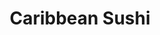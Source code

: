 ---
layout: place
title: "Caribbean Sushi"
permalink: /oklahoma/broken-arrow/caribbean-sushi.html
stateAbbr: OK
stateName: Oklahoma
cityName: Broken Arrow
place_id: ChIJX8C7wECJtocRvVoLsDNOwY4
photos:
  - name: >-
      places/ChIJX8C7wECJtocRvVoLsDNOwY4/photos/AeeoHcKyncKzPidIzF7-dvsOtNcLrTKn7QhEdZS23tEBvOfTBT1WNz8xL2CNVA6OYZalAax9ojfNXr2fMhWj81pwD9c8S5uG8aviKbqW77cmA3iDw4CAFjbwpTBB1PvKHK2JcdVkNFsTJ2vGG23pk_7fyzuN6oixMwh1wzzSxUighE-0lwHI7mw8Qns0JM13OCbROilG91qXO89EEGWTOtm_vvsodDNVm6rLD9Zi5eYhTm0-NQbTLo9GFctFj8yj3lyNuyofC5y6MnhlLv2iCBKQgqFIQObNAP0p8SBKCDtIAPEiJhkowtH142bfBGxuKWAodNfb-GrBowX6ihahuytZh-Eig2PeBpPIN8weXkWgstz5fIcMBUYfDou8JnF_-pPXCEv_LASowi6ud-8iAGMt1Bbsy6xdwD9L2dXyDgtEWBKUkw
    widthPx: 3840
    heightPx: 2160
    authorAttributions:
      - displayName: Michael Carter
        uri: https://maps.google.com/maps/contrib/115619812377581546687
        photoUri: >-
          https://lh3.googleusercontent.com/a-/ALV-UjWdchqwKkXKv6eUlLcP0FwDZdQCmf-vgxCVGoyM1GdTWipTIODFdQ=s100-p-k-no-mo
    flagContentUri: >-
      https://www.google.com/local/imagery/report/?cb_client=maps_api_places.places_api&image_key=!1e10!2sCIHM0ogKEICAgIDGuPT_TA&hl=en-US
    googleMapsUri: >-
      https://www.google.com/maps/place//data=!3m4!1e2!3m2!1sCIHM0ogKEICAgIDGuPT_TA!2e10!4m2!3m1!1s0x87b68940c0bbc05f:0x8ec14e33b00b5abd
  - name: >-
      places/ChIJX8C7wECJtocRvVoLsDNOwY4/photos/AeeoHcITaWgug0YRvV7mnSYLnuhB3pv1nLGFWiCdIhavYOCtRob-3ZLg6f5cDGIUlDJC2wALYvIVKgDXuSNF7QOrSMLC90O_4OTisgYAHR1Fj3FDrTOinD4atXhqmk2iKubPjSlXdQ87COi0WAnN41K9J4yiipO3iSzagYw-PwpwZLNDlo3BAmgl1r6Kd2NqAirV1efb5BlrGxkis44apcdjVobkyVrlqkxrUU6ycwySnWfHR6Jy6yX7tS_9TXy7ngJeoaFfYKR4VpS7NHmY3V-6d3wyyq2C5ihe6SeLRv_FHjMwnA
    widthPx: 3503
    heightPx: 2215
    authorAttributions:
      - displayName: Caribbean Sushi
        uri: https://maps.google.com/maps/contrib/112967378132761323451
        photoUri: >-
          https://lh3.googleusercontent.com/a-/ALV-UjU_v6bInq42kt_A93UILOl12ohudzCiw9a0tiSPDoV84c4fAoTG=s100-p-k-no-mo
    flagContentUri: >-
      https://www.google.com/local/imagery/report/?cb_client=maps_api_places.places_api&image_key=!1e10!2sAF1QipNJMQ_IvMXCn1vxz2oLpuTrzCZzVDhwUXdloZM0&hl=en-US
    googleMapsUri: >-
      https://www.google.com/maps/place//data=!3m4!1e2!3m2!1sAF1QipNJMQ_IvMXCn1vxz2oLpuTrzCZzVDhwUXdloZM0!2e10!4m2!3m1!1s0x87b68940c0bbc05f:0x8ec14e33b00b5abd
  - name: >-
      places/ChIJX8C7wECJtocRvVoLsDNOwY4/photos/AeeoHcJ31P1qqppJyvZyuzqlo5GuMZ8bI6VvKtHhnXwjbTv9zc0EM_mB7YmPBtaEKx_P-v9IdyAtuQWX-oH9wGz5oqmloQ-p6plpuosqwqXSJm35XGq5vEInBVuw5Yfncamt9CRlgn8NMENmMjdmihDcT16Wmjsobwlo-gjlN0xcQioXoLDeLE29x1eW5FNVhM7a7Hw28trV42URo8IoZ0ANG8unndH8COPs6FAJeAUnTjdwfmdWWi0q2Xgc7bQ7NG2CI77brlkz3iK9m5zusv3_jegFMbRQSlqALfbZvAU-NkGIMyPuv_i8SosYiWkDietACQYVc_atYujUY6dqWh-5HRQrA-eGCkvx0g294mEXAchk0S4fjsCxw-nOXJl8RVgjh8dhLOX0BtrbtHMKsyFAs_oXTaWbk6BALeWQ6uCZVMhham8z
    widthPx: 4320
    heightPx: 3112
    authorAttributions:
      - displayName: Alexis Sabino
        uri: https://maps.google.com/maps/contrib/107524795517587438518
        photoUri: >-
          https://lh3.googleusercontent.com/a-/ALV-UjXcQSFsZsZ0e4bO2UvCA_wIQB9IZx6bX1mW0BMhdKHGizUBdWnx=s100-p-k-no-mo
    flagContentUri: >-
      https://www.google.com/local/imagery/report/?cb_client=maps_api_places.places_api&image_key=!1e10!2sCIHM0ogKEICAgMCwz762jwE&hl=en-US
    googleMapsUri: >-
      https://www.google.com/maps/place//data=!3m4!1e2!3m2!1sCIHM0ogKEICAgMCwz762jwE!2e10!4m2!3m1!1s0x87b68940c0bbc05f:0x8ec14e33b00b5abd
  - name: >-
      places/ChIJX8C7wECJtocRvVoLsDNOwY4/photos/AeeoHcLM-c3z0cFVodsj57qD7J-WW0_WxVtzBh3LPA9iYHmClm8__8VjMVeM2u8RFICo102aR9KYx60j3nTdi49UeRSGH2aqcT7ZQway4JfM_j8pNjDEFUKe31KDt6HQrLe5TeCLjNkytYYI8Qf-dOactyTnav-afR3P3ouP66ANMMG0nbxNOBP-0L1Vlde8E-t4hoGzxvH5SMu0-iUu6zZ3FdzTHA6hAq4tgLSSDNr-dD-UTIfKStXATMbDqaFBI0m5SaybFW68HyegHr5WuoR4rRPp5EN8ZGJQdLaBoRk2k86pBaSp3m2AmzEJIbN-Ks3iUrEiGmZ_y3shCYvkxcnxUjm-zaqa3vD6ZMdi9XDR75sArVCmRxhCYgnqevUdiqWL3nMTfl7swmng1LunINsh6heXbffR8BogXrSEYNnHIGcmRw
    widthPx: 1080
    heightPx: 1361
    authorAttributions:
      - displayName: Alexis Sabino
        uri: https://maps.google.com/maps/contrib/107524795517587438518
        photoUri: >-
          https://lh3.googleusercontent.com/a-/ALV-UjXcQSFsZsZ0e4bO2UvCA_wIQB9IZx6bX1mW0BMhdKHGizUBdWnx=s100-p-k-no-mo
    flagContentUri: >-
      https://www.google.com/local/imagery/report/?cb_client=maps_api_places.places_api&image_key=!1e10!2sCIHM0ogKEICAgMCwz762Lw&hl=en-US
    googleMapsUri: >-
      https://www.google.com/maps/place//data=!3m4!1e2!3m2!1sCIHM0ogKEICAgMCwz762Lw!2e10!4m2!3m1!1s0x87b68940c0bbc05f:0x8ec14e33b00b5abd
  - name: >-
      places/ChIJX8C7wECJtocRvVoLsDNOwY4/photos/AeeoHcL1wwi6a4vn2cUZV5BEdri3em4iwjhSbS2VKWJIpzseh0WAg3XYyBIaE8u6a0yS9XQRNLxqcT_q0pgwf76UejE-ikCvVG4lBxmabYemX0v6Em3PGz7xE7q0j__Hw-9D009jP0bN5o8Yzc8Xl3F2XAivCU190VI_xslArlCH3bGqimH1xL9VgCEE8wn02uMEPrvkm0A2NUb3IBPR7mJXaYKGP24gMMdRmfpGT5ajFR2lCcmDfQBghhdJQdRePZJ6EhxMYzjjKi1rK38Rx2LWHIn7Dtv4ptLwt_lty4YKJE3lahYqlc7WXqsSURDhKNqsEqmNAQy1_5Ss62pWDbzTzexFAZdGp2FuYt4qyFWW_qRHLCJkhV3QySS1fSKHhaetFZUzrxQfm30n9mQNBCbMPLMmS8Od-0CtSxkEiwWYBPyyaGfe
    widthPx: 4320
    heightPx: 3096
    authorAttributions:
      - displayName: Alexis Sabino
        uri: https://maps.google.com/maps/contrib/107524795517587438518
        photoUri: >-
          https://lh3.googleusercontent.com/a-/ALV-UjXcQSFsZsZ0e4bO2UvCA_wIQB9IZx6bX1mW0BMhdKHGizUBdWnx=s100-p-k-no-mo
    flagContentUri: >-
      https://www.google.com/local/imagery/report/?cb_client=maps_api_places.places_api&image_key=!1e10!2sCIHM0ogKEICAgMCwz762twE&hl=en-US
    googleMapsUri: >-
      https://www.google.com/maps/place//data=!3m4!1e2!3m2!1sCIHM0ogKEICAgMCwz762twE!2e10!4m2!3m1!1s0x87b68940c0bbc05f:0x8ec14e33b00b5abd
  - name: >-
      places/ChIJX8C7wECJtocRvVoLsDNOwY4/photos/AeeoHcKle6JjXG-YhSuu4cMHENSkZtT-LPIUW0P8O_zllXsXB0LF1K2XBNySaeuVxY3AhRAfi4lCIrIQq-OBstp7vUkbiOk3Q-Hv4R9jARwnXzeNP9gbI_MXlmC9X4jbP0EFHwu2aysuPQvDjVcd3TrBqABVM5UertJoqNd3Fm0rF85Vz8LezGVzBBwEcxSxOaLKj2yyVjFI8srsMjN6oOnUcb_SZLfTnI_aFasBDW_DkwTiyVv5bSKxe0pdPKaQYvsgBFiumIBWustwQIb2OhfIGz1wVhF4TiYgTZMAKDLxtSq_Xe1SKWTYrX_zRUrwYgn3q4gB6OV7mr_0mcqnnDn8LIcCdocyT1HP1zEE5OqwtPaL4hbF7cv66ekFG8yCbCbL2D90oKlq4gxTmbLxC-ebgMhLAGaJJd5NQ7_abVnm6Kw
    widthPx: 1080
    heightPx: 1397
    authorAttributions:
      - displayName: Alexis Sabino
        uri: https://maps.google.com/maps/contrib/107524795517587438518
        photoUri: >-
          https://lh3.googleusercontent.com/a-/ALV-UjXcQSFsZsZ0e4bO2UvCA_wIQB9IZx6bX1mW0BMhdKHGizUBdWnx=s100-p-k-no-mo
    flagContentUri: >-
      https://www.google.com/local/imagery/report/?cb_client=maps_api_places.places_api&image_key=!1e10!2sCIHM0ogKEICAgMCwz762Tw&hl=en-US
    googleMapsUri: >-
      https://www.google.com/maps/place//data=!3m4!1e2!3m2!1sCIHM0ogKEICAgMCwz762Tw!2e10!4m2!3m1!1s0x87b68940c0bbc05f:0x8ec14e33b00b5abd
  - name: >-
      places/ChIJX8C7wECJtocRvVoLsDNOwY4/photos/AeeoHcJe7n3yOYwBZkeQ4GkmNj2el-vVDN9BXYyZZzTi1sVmxIgXet-yiTxUtIW67JnNl7TvBpLwvo-3ACJsAzaV2iRXOnVjuWgxfI7rayh4FKxR3yoA4_Bu0ZSvfnL5lR436kaF0fc35bGezq74WYhyBnj0w-84JGf2LbJADbS63ydLOFF8Ov-etOUFs_kznksFtPZq39DYA0eIeiWYKAceV1PBAaSIK-vWSrxgwqihFuSpMHOcA1bv46t1sd1RHD69OiqQpuujED7za3oUHMEKlTcfASx6oz5XeU_ze4zqSNweJNt7uiyqOXuXjAbakrRki53dwsuJw-bImaKS0jEUWLOyn4EWt-WUNU3odOGuj6niydEfAghSiC83SG6Mftt5WCI0fUrwbB0_UFS2f8o8tuvBd-WG3Nr0GGBztrmJY8FWOQ
    widthPx: 4032
    heightPx: 3024
    authorAttributions:
      - displayName: Martha Addison
        uri: https://maps.google.com/maps/contrib/117283434145766202002
        photoUri: >-
          https://lh3.googleusercontent.com/a-/ALV-UjULWOFHovxxFwRIvY80wJxt6aWlhSajqbKQuQiKLsoslk0fVbyIVg=s100-p-k-no-mo
    flagContentUri: >-
      https://www.google.com/local/imagery/report/?cb_client=maps_api_places.places_api&image_key=!1e10!2sCIHM0ogKEICAgICr86jlDQ&hl=en-US
    googleMapsUri: >-
      https://www.google.com/maps/place//data=!3m4!1e2!3m2!1sCIHM0ogKEICAgICr86jlDQ!2e10!4m2!3m1!1s0x87b68940c0bbc05f:0x8ec14e33b00b5abd
  - name: >-
      places/ChIJX8C7wECJtocRvVoLsDNOwY4/photos/AeeoHcLzA4jhNE4OvsPnGFhKBUyytjkZ3QfuTFZQsXWLfvmgZtxuaveOGdgjZHE0rHeg9MIQSxmYFRssDlpzSW4O9CsTxBId1oCZgtqMELL7uxZbSsUshrXUGKuqQT7n9kjf3t9RQGATI02jUnAgDSKPvkTO-Csf4mTXRvPd5w9W0dKEZvCrWhaQasy8XlXv1aknfhW4xPnjEdUbb-Yi-9FiGVwY9DqvOCPy7q-YRu8uNbItkQ9adBSx587EP46_2-RUxp6k6hxjTesEsGvBEXe7EFgBLEJfYoAi8y0kGE6Pg9bwtJ_DcLxTN16icgx7i5VDgSJSz4VFHDoBIikw037x5a3mcaXXGi3ikMr2b-bFbsim0-yZWSbKLRLPNvG3WcHqpziGtm9Arl3UYr7UCAwSBRRw0aKWav03TVnYop3wZq0
    widthPx: 1080
    heightPx: 1269
    authorAttributions:
      - displayName: Alexis Sabino
        uri: https://maps.google.com/maps/contrib/107524795517587438518
        photoUri: >-
          https://lh3.googleusercontent.com/a-/ALV-UjXcQSFsZsZ0e4bO2UvCA_wIQB9IZx6bX1mW0BMhdKHGizUBdWnx=s100-p-k-no-mo
    flagContentUri: >-
      https://www.google.com/local/imagery/report/?cb_client=maps_api_places.places_api&image_key=!1e10!2sCIHM0ogKEICAgMCwz762dw&hl=en-US
    googleMapsUri: >-
      https://www.google.com/maps/place//data=!3m4!1e2!3m2!1sCIHM0ogKEICAgMCwz762dw!2e10!4m2!3m1!1s0x87b68940c0bbc05f:0x8ec14e33b00b5abd
  - name: >-
      places/ChIJX8C7wECJtocRvVoLsDNOwY4/photos/AeeoHcL6mPgiClK4ccoQmvlMnOv9CR9Nmhsft5aL9eq4zVAIqnxOx-AK8P2dEV2V18lB2lSogpTC8_Uiz4mrzIqyndLfXLmH73iyvL95q79xUY8ZCBwXuuOggbzlY-48nBja28otEkbLRpIT0DoJidY6Z4gtPMfDw7zyItDasXiXIwSfROpb3yi0xmlafvAL71F7S0-1nSeFzznXNeMoXbUVX_sgmgi_BzcaUUBnSSJWMZZVBYPOi-VQPIUd4zIeQjWjvgdbv4HS8SmDrZcZ9aotct_ltccUaggdEBhg4ZNL0mz3PtvFo6YM1n2woFuQtLghZnpsXQeA7y2lkz4IeB52YGJZp_4Zec3lHDiVf67PCZYbaPRoSWVj97PoK5SQj7Jpx2BUIUIikmnvEy4nH8tUtsbE9lJuYR8A-RasDpvcgvI
    widthPx: 4032
    heightPx: 2268
    authorAttributions:
      - displayName: dimplechin68
        uri: https://maps.google.com/maps/contrib/107478205540761262339
        photoUri: >-
          https://lh3.googleusercontent.com/a/ACg8ocL2NGhk6rdN6E32PltYBIa__34aI549E5YZ-tCu9fepj1mZ7w=s100-p-k-no-mo
    flagContentUri: >-
      https://www.google.com/local/imagery/report/?cb_client=maps_api_places.places_api&image_key=!1e10!2sCIHM0ogKEICAgIDpqqXETg&hl=en-US
    googleMapsUri: >-
      https://www.google.com/maps/place//data=!3m4!1e2!3m2!1sCIHM0ogKEICAgIDpqqXETg!2e10!4m2!3m1!1s0x87b68940c0bbc05f:0x8ec14e33b00b5abd
  - name: >-
      places/ChIJX8C7wECJtocRvVoLsDNOwY4/photos/AeeoHcI0YRHKMu8VR2uTaaBa8eqP6SkEKBOAZp8Ms2yn3HvSUb9CHnY8zpAUb3nnMIqTWoRXXR9nKaDVi1VkFLAA6ZAfS2_32oouYjElgecxDJwQkYj-jRN_2xknxuOGAY35Nvjr31yarftjaN6jmp7j1bq8z4_mUSQ8hIr4_Yn2V9M0MrqZ0RmThgdGD7PsiZe6K6TP7U7KclgBZsl5qzWGMjkc8Olrxw-H2IBS32tjC9_csw7o4SetQ8ZTIBWbJ7j9KPvi7WX6v9N6ByrMuR8C5cQJ4LqlygTEDnZEXt1iR1SgTTNxTkYXPRteeOLQeItwlKLm7-tP2Vrn8hec_WnWEWyY_G_2JIGsw87aBA0raAd3g__OFur-wXonEfmFKWRGFTuhfyPRGUB_Zawp1IBeKG_GIXI6zcZXYSsDbSOmZpZIzbMi
    widthPx: 4000
    heightPx: 3000
    authorAttributions:
      - displayName: Christy W
        uri: https://maps.google.com/maps/contrib/107255753313087507446
        photoUri: >-
          https://lh3.googleusercontent.com/a-/ALV-UjXKC-bDQ64NbYXPGMhQmNsiXsb4WukUZXfawq0-xZZDoJ1defgJ=s100-p-k-no-mo
    flagContentUri: >-
      https://www.google.com/local/imagery/report/?cb_client=maps_api_places.places_api&image_key=!1e10!2sCIHM0ogKEICAgIDT0-eN8QE&hl=en-US
    googleMapsUri: >-
      https://www.google.com/maps/place//data=!3m4!1e2!3m2!1sCIHM0ogKEICAgIDT0-eN8QE!2e10!4m2!3m1!1s0x87b68940c0bbc05f:0x8ec14e33b00b5abd
address: 3708 S Elm Pl, Broken Arrow, OK 74011, USA
street: 3708 S Elm Pl
city: Broken Arrow
state: OK
zip: '74011'
country: USA
neighborhood: null
latitude: '36.015931'
longitude: '-95.798955'
accessibility_options:
  wheelchairAccessibleParking: true
  wheelchairAccessibleEntrance: true
  wheelchairAccessibleRestroom: true
  wheelchairAccessibleSeating: true
business_status: OPERATIONAL
name: Caribbean Sushi
google_maps_links:
  directionsUri: >-
    https://www.google.com/maps/dir//''/data=!4m7!4m6!1m1!4e2!1m2!1m1!1s0x87b68940c0bbc05f:0x8ec14e33b00b5abd!3e0
  placeUri: https://maps.google.com/?cid=10286589007794756285
  writeAReviewUri: >-
    https://www.google.com/maps/place//data=!4m3!3m2!1s0x87b68940c0bbc05f:0x8ec14e33b00b5abd!12e1
  reviewsUri: >-
    https://www.google.com/maps/place//data=!4m4!3m3!1s0x87b68940c0bbc05f:0x8ec14e33b00b5abd!9m1!1b1
  photosUri: >-
    https://www.google.com/maps/place//data=!4m3!3m2!1s0x87b68940c0bbc05f:0x8ec14e33b00b5abd!10e5
primary_type: Sushi Restaurant
opening_hours:
  regular: null
  current: null
secondary_opening_hours:
  regular:
    weekdayDescriptions: null
    type: null
  current:
    weekdayDescriptions: null
    type: null
phone: (918) 286-1306
price_level: PRICE_LEVEL_MODERATE
price_range: $10 &ndash; $20
rating: '4.8'
rating_count: 650
website: http://www.caribbeansushi.com/
description: null
reviews: null
parking_options: null
payment_options: null
allow_dogs: null
curbside_pickup: null
delivery: null
dine_in: null
good_for_children: null
good_for_groups: null
good_for_sports: null
live_music: null
menu_for_children: null
outdoor_seating: null
reservable: null
restroom: null
serves_beer: null
serves_breakfast: null
serves_brunch: null
serves_cocktails: null
serves_coffee: null
serves_dinner: null
serves_dessert: null
serves_lunch: null
serves_vegetarian_food: null
serves_wine: null
takeout: null

---